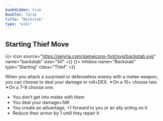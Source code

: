 ```yaml
---
bookHidden: true
BookToC: false
title: "Backstab"
type: "wiki"
---
```

## Starting Thief Move
{{< icon source="https://seiyria.com/gameicons-font/svg/backstab.svg" name="backstab" size="50" >}}
{{< infobox name="Backstab" type="Starting" class="Thief" >}}

When you attack a surprised or defenseless enemy with a melee weapon, you can choose to deal your damage or roll+DEX. ✴On a 10+ choose two. ✴On a 7–9 choose one.
* You don’t get into melee with them
* You deal your damage+1d6
* You create an advantage, +1 forward to you or an ally acting on it
* Reduce their armor by 1 until they repair it